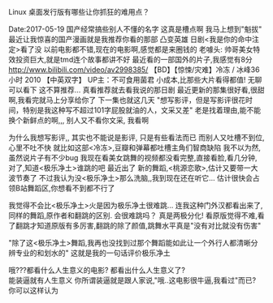 Linux 桌面发行版有哪些让你抓狂的难用点？

Date:2017-05-19
国产经常搞些别人不懂的名字 
这真是槽点啊
我马上想到"魁拔"
最近让我惊喜的国产漫画就是我推荐你看的那部
凸变英雄
日剧<我是你的命中注定>看了没
以前电影都不错,现在的电影啊,感觉都是来圈钱的
老噱头:  帅哥美女特效投资巨大,就是tmd连个故事都讲不好
最近看的一部国外的片子,我感觉有8分
http://www.bilibili.com/video/av2998385/
【BD】【惊悚/灾难】冷冻 / 冰峰36小时 2010 【中英双字】 UP主：不可食用菌君
小成本,比那些大片看得都值!
无聊可以看下
这不算推荐...  真看推荐就去看我说的那日剧
最近更新的那集很好看,很甜啊,我看完就马上分享给你了
下一集也就这几天
"想写影评，但是写影评很花时间，特别是我这种写不超过101字屁股就油的人，文采又差"
老是找着理由,能不能换个新鲜点的啊,,,
别人又不看你文采, 我看啊

为什么我想写影评,,
其实也不能说是影评,
只是有些看法而已
而别人又吐槽不到位,心里不吐不快
就比如这部<冷冻>,豆瓣和弹幕都吐槽主角们智商缺陷
我不以为然,虽然说片子有不少bug
我现在看美女跳舞的视频都没看完整,直接看脸,看几分钟,
对了,知道<极乐净土>谁跳的吧
最近出了 新的舞蹈,<桃源恋歌>,估计又要带一大波节奏了
不过我认为没<极乐净土>那么洗脑,,我到现在还在听它...
估计很快会占领B站舞蹈区,你想看不到都不行了

我觉得不会比<极乐净土>火是因为极乐净土很难跳...
连我这种门外汉都看出来了,同样的舞蹈,原作者和翻跳的区别.
会很难跳吗？
真是两极分化!
看原版觉得不难,看了翻跳才知道原版有多厉害,翻跳的除了颜值,跳舞水平真是"没有对比就没有伤害"

"除了这<极乐净土>舞蹈,我再也没找到过那个舞蹈能如此让一个外行人都清晰分辨专业的和划水的"
这就是我的一句话评价极乐净土



哦???都看什么人生意义的电影?   都看出什么人生意义了?   
能装逼就有人生意义
你所谓装逼就是跟人家说,"哦..这电影很牛逼,我看过"而已?
你可以这样认为
